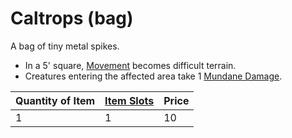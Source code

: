 # Caltrops (bag)

A bag of tiny metal spikes.

- In a 5' square, [Movement](../../../../../Game%20Procedures/Movement.md) becomes difficult terrain.
- Creatures entering the affected area take 1 [Mundane Damage](../../../../../Damage%20Types/Mundane%20Damage.md).

| Quantity of Item | [Item Slots](../../../../../Player%20Characters/Derived%20Statistics/Item%20Slots.md) | Price |
| ---------------- | ------------------------------------------------------------------------------------- | ----- |
| 1                | 1                                                                                     | 10    |
